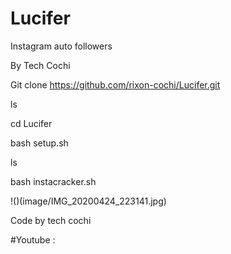 # Lucifer

Instagram auto followers

By Tech Cochi 

Git clone https://github.com/rixon-cochi/Lucifer.git

ls

cd Lucifer

bash setup.sh

ls

bash instacracker.sh


!()(image/IMG_20200424_223141.jpg)


Code by tech cochi

#Youtube : 

